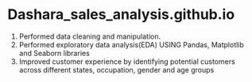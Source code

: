 # Dashara_sales_analysis.github.io
1. Performed data cleaning and manipulation.
2.  Performed exploratory data analysis(EDA) USING Pandas, Matplotlib and Seaborn libraries
3. Improved customer experience by identifying potential customers across different states, occupation, gender and age
   groups
